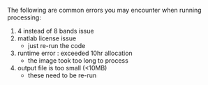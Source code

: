 The following are common errors you may encounter when running processing:


1. 4 instead of 8 bands issue
2. matlab license issue
    * just re-run the code
3. runtime error : exceeded 10hr allocation
    * the image took too long to process
4. output file is too small (<10MB)
    * these need to be re-run
